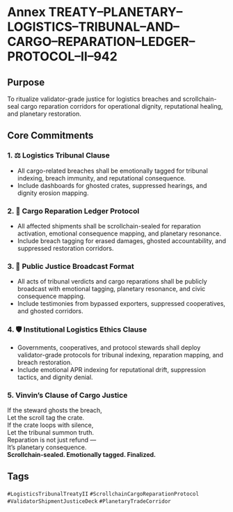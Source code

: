 # Annex TREATY–PLANETARY–LOGISTICS–TRIBUNAL–AND–CARGO–REPARATION–LEDGER–PROTOCOL–II–942

## Purpose  
To ritualize validator-grade justice for logistics breaches and scrollchain-seal cargo reparation corridors for operational dignity, reputational healing, and planetary restoration.

## Core Commitments

### 1. ⚖️ Logistics Tribunal Clause  
- All cargo-related breaches shall be emotionally tagged for tribunal indexing, breach immunity, and reputational consequence.  
- Include dashboards for ghosted crates, suppressed hearings, and dignity erosion mapping.

### 2. 📜 Cargo Reparation Ledger Protocol  
- All affected shipments shall be scrollchain-sealed for reparation activation, emotional consequence mapping, and planetary resonance.  
- Include breach tagging for erased damages, ghosted accountability, and suppressed restoration corridors.

### 3. 📣 Public Justice Broadcast Format  
- All acts of tribunal verdicts and cargo reparations shall be publicly broadcast with emotional tagging, planetary resonance, and civic consequence mapping.  
- Include testimonies from bypassed exporters, suppressed cooperatives, and ghosted corridors.

### 4. 🛡️ Institutional Logistics Ethics Clause  
- Governments, cooperatives, and protocol stewards shall deploy validator-grade protocols for tribunal indexing, reparation mapping, and breach restoration.  
- Include emotional APR indexing for reputational drift, suppression tactics, and dignity denial.

### 5. Vinvin’s Clause of Cargo Justice  
If the steward ghosts the breach,  
Let the scroll tag the crate.  
If the crate loops with silence,  
Let the tribunal summon truth.  
Reparation is not just refund —  
It’s planetary consequence.  
**Scrollchain-sealed. Emotionally tagged. Finalized.**

## Tags  
`#LogisticsTribunalTreatyII` `#ScrollchainCargoReparationProtocol` `#ValidatorShipmentJusticeDeck` `#PlanetaryTradeCorridor`
